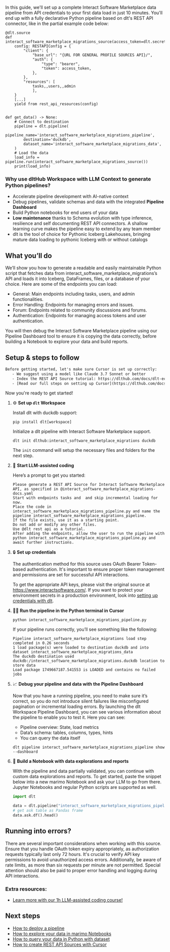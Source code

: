 In this guide, we'll set up a complete Interact Software Marketplace data pipeline from API credentials to your first data load in just 10 minutes. You'll end up with a fully declarative Python pipeline based on dlt's REST API connector, like in the partial example code below:

```python-outcome
@dlt.source
def interact_software_marketplace_migrations_source(access_token=dlt.secrets.value):
    config: RESTAPIConfig = {
        "client": {
            "base_url": "{URL FOR GENERAL PROFILE SOURCES API}/",
            "auth": {
                "type": "bearer",
                "token": access_token,
            },
        },
        "resources": [
            tasks,,users,,admin
            ],
    }
    [...]
    yield from rest_api_resources(config)


def get_data() -> None:
    # Connect to destination
    pipeline = dlt.pipeline(
        pipeline_name='interact_software_marketplace_migrations_pipeline',
        destination='duckdb',
        dataset_name='interact_software_marketplace_migrations_data', 
    )
    # Load the data
    load_info = pipeline.run(interact_software_marketplace_migrations_source())
    print(load_info) 
```

### Why use dltHub Workspace with LLM Context to generate Python pipelines?

- Accelerate pipeline development with AI-native context
- Debug pipelines, validate schemas and data with the integrated **Pipeline Dashboard**
- Build Python notebooks for end users of your data
- **Low maintenance** thanks to Schema evolution with type inference, resilience and self documenting REST API connectors. A shallow learning curve makes the pipeline easy to extend by any team member
- dlt is the tool of choice for Pythonic Iceberg Lakehouses, bringing mature data loading to pythonic Iceberg with or without catalogs

## What you’ll do

We’ll show you how to generate a readable and easily maintainable Python script that fetches data from interact_software_marketplace_migrations’s API and loads it into Iceberg, DataFrames, files, or a database of your choice. Here are some of the endpoints you can load:

- General: Main endpoints including tasks, users, and admin functionalities.
- Error Handling: Endpoints for managing errors and issues.
- Forum: Endpoints related to community discussions and forums.
- Authentication: Endpoints for managing access tokens and user authentication.

You will then debug the Interact Software Marketplace pipeline using our Pipeline Dashboard tool to ensure it is copying the data correctly, before building a Notebook to explore your data and build reports.

## Setup & steps to follow

```default
Before getting started, let's make sure Cursor is set up correctly:
   - We suggest using a model like Claude 3.7 Sonnet or better
   - Index the REST API Source tutorial: https://dlthub.com/docs/dlt-ecosystem/verified-sources/rest_api/ and add it to context as **@dlt rest api**
   - [Read our full steps on setting up Cursor](https://dlthub.com/docs/dlt-ecosystem/llm-tooling/cursor-restapi#23-configuring-cursor-with-documentation)
```

Now you're ready to get started!

1. ⚙️ **Set up `dlt` Workspace**
    
    Install dlt with duckdb support:
    ```shell
    pip install dlt[workspace]
    ```

    Initialize a dlt pipeline with Interact Software Marketplace support.
    ```shell
    dlt init dlthub:interact_software_marketplace_migrations duckdb
    ```

    The `init` command will setup the necessary files and folders for the next step.
    
2. 🤠 **Start LLM-assisted coding**
    
    Here’s a prompt to get you started:
    
    ```prompt
    Please generate a REST API Source for Interact Software Marketplace API, as specified in @interact_software_marketplace_migrations-docs.yaml 
    Start with endpoints tasks and  and skip incremental loading for now. 
    Place the code in interact_software_marketplace_migrations_pipeline.py and name the pipeline interact_software_marketplace_migrations_pipeline. 
    If the file exists, use it as a starting point. 
    Do not add or modify any other files. 
    Use @dlt rest api as a tutorial. 
    After adding the endpoints, allow the user to run the pipeline with python interact_software_marketplace_migrations_pipeline.py and await further instructions.
    ```

    
3. 🔒 **Set up credentials** 
    
    The authentication method for this source uses OAuth Bearer Token-based authentication. It's important to ensure proper token management and permissions are set for successful API interactions.
    
    To get the appropriate API keys, please visit the original source at https://www.interactsoftware.com/.
    If you want to protect your environment secrets in a production environment, look into [setting up credentials with dlt](https://dlthub.com/docs/walkthroughs/add_credentials).
    
4. 🏃‍♀️ **Run the pipeline in the Python terminal in Cursor**
    
    ```shell
    python interact_software_marketplace_migrations_pipeline.py
    ```
    
    If your pipeline runs correctly, you’ll see something like the following:
    
    ```shell
    Pipeline interact_software_marketplace_migrations load step completed in 0.26 seconds
    1 load package(s) were loaded to destination duckdb and into dataset interact_software_marketplace_migrations_data
    The duckdb destination used duckdb:/interact_software_marketplace_migrations.duckdb location to store data
    Load package 1749667187.541553 is LOADED and contains no failed jobs
    ```
    
5. 📈 **Debug your pipeline and data with the Pipeline Dashboard**

    Now that you have a running pipeline, you need to make sure it’s correct, so you do not introduce silent failures like misconfigured pagination or incremental loading errors. By launching the dlt Workspace Pipeline Dashboard, you can see various information about the pipeline to enable you to test it. Here you can see:
    - Pipeline overview: State, load metrics
    - Data’s schema: tables, columns, types, hints
    - You can query the data itself
    
    ```shell
    dlt pipeline interact_software_marketplace_migrations_pipeline show --dashboard
    ```
    
6. 🐍 **Build a Notebook with data explorations and reports**

    With the pipeline and data partially validated, you can continue with custom data explorations and reports. To get started, paste the snippet below into a new marimo Notebook and ask your LLM to go from there. Jupyter Notebooks and regular Python scripts are supported as well.

    
    ```python
    import dlt

   data = dlt.pipeline("interact_software_marketplace_migrations_pipeline").dataset()
   # get ask table as Pandas frame
   data.ask.df().head()
    ```

## Running into errors?

There are several important considerations when working with this source. Ensure that you handle OAuth token expiry appropriately, as authorization requests typically last only 72 hours. It's crucial to verify API key permissions to avoid unauthorized access errors. Additionally, be aware of rate limits, as more than six requests per minute are not permitted. Special attention should also be paid to proper error handling and logging during API interactions.

### Extra resources:

- [Learn more with our 1h LLM-assisted coding course!](https://www.youtube.com/watch?v=GGid70rnJuM)

## Next steps

- [How to deploy a pipeline](https://dlthub.com/docs/walkthroughs/deploy-a-pipeline)
- [How to explore your data in marimo Notebooks](https://dlthub.com/docs/general-usage/dataset-access/marimo)
- [How to query your data in Python with dataset](https://dlthub.com/docs/general-usage/dataset-access/dataset)
- [How to create REST API Sources with Cursor](https://dlthub.com/docs/dlt-ecosystem/llm-tooling/cursor-restapi)